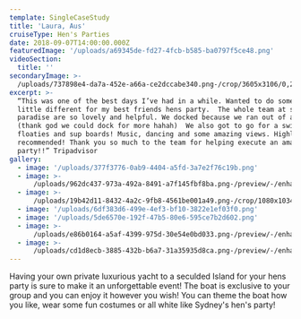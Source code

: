 ```yaml
---
template: SingleCaseStudy
title: 'Laura, Aus'
cruiseType: Hen's Parties
date: 2018-09-07T14:00:00.000Z
featuredImage: '/uploads/a69345de-fd27-4fcb-b585-ba0797f5ce48.png'
videoSection:
  title: ''
secondaryImage: >-
  /uploads/737898e4-da7a-452e-a66a-ce2dccabe340.png-/crop/3605x3106/0,2030/-/preview/
excerpt: >-
  “This was one of the best days I’ve had in a while. Wanted to do something a
  little different for my best friends hens party.  The whole team at sailing in
  paradise are so lovely and helpful. We docked because we ran out of alcohol
  (thank god we could dock for more hahah)  We also got to go for a swim on the
  floaties and sup boards! Music, dancing and some amazing views. Highly
  recommended! Thank you so much to the team for helping execute an amazing hens
  party!!” Tripadvisor
gallery:
  - image: '/uploads/377f3776-0ab9-4404-a5fd-3a7e2f76c19b.png'
  - image: >-
      /uploads/962dc437-973a-492a-8491-a7f145fbf8ba.png-/preview/-/enhance/12/
  - image: >-
      /uploads/19b42d11-8432-4a2c-9fb8-4561be001a49.png-/crop/1080x1034/0,209/-/preview/-/enhance/19/
  - image: '/uploads/6df383d6-499e-4ef3-bf10-3822e1ef03f0.png'
  - image: '/uploads/5de6570e-192f-47b5-80e6-595ce7b2d602.png'
  - image: >-
      /uploads/e86b0164-a5af-4399-975d-30e54e0bd033.png-/preview/-/enhance/13/
  - image: >-
      /uploads/cd1d8ecb-3885-432b-b6a7-31a35935d8ca.png-/preview/-/enhance/20/
---
```

Having your own private luxurious yacht to a seculded Island for your hens party is sure to make it an unforgettable event! The boat is exclusive to your group and you can enjoy it however you wish! You can theme the boat how you like, wear some fun costumes or all white like Sydney's hen's party!
